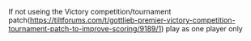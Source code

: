 If not useing the Victory competition/tournament patch(https://tiltforums.com/t/gottlieb-premier-victory-competition-tournament-patch-to-improve-scoring/9189/1)
play as one player only